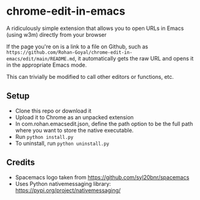 # chrome-edit-in-emacs
A ridiculously simple extension that allows you to open URLs in Emacs (using w3m) directly from your browser

If the page you're on is a link to a file on Github, such as `https://github.com/Rohan-Goyal/chrome-edit-in-emacs/edit/main/README.md`, it automatically gets the raw URL and opens it in the appropriate Emacs mode.

This can trivially be modified to call other editors or functions, etc.

## Setup
- Clone this repo or download it
- Upload it to Chrome as an unpacked extension
- In com.rohan.emacsedit.json, define the path option to be the full path where you want to store the native executable.
- Run `python install.py`
- To uninstall, run `python uninstall.py`

## Credits
- Spacemacs logo taken from https://github.com/syl20bnr/spacemacs
- Uses Python nativemessaging library: https://pypi.org/project/nativemessaging/
